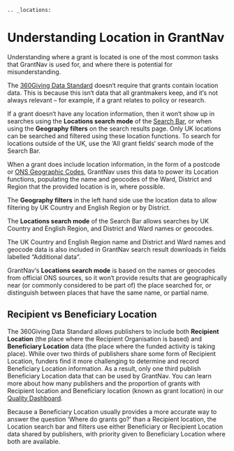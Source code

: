 ```eval_rst
.. _locations:
```

Understanding Location in GrantNav
==================================

Understanding where a grant is located is one of the most common tasks that GrantNav is used for, and where there is potential for misunderstanding.

The [360Giving Data Standard](https://standard.threesixtygiving.org/en/latest/reference/) doesn‘t require that grants contain location data. This is because this isn‘t data that all grantmakers keep, and it‘s not always relevant – for example, if a grant relates to policy or research.

If a grant doesn‘t have any location information, then it won‘t show up in searches using the **Locations search mode** of the [Search Bar](https://help.grantnav.threesixtygiving.org/en/latest/search_bar/#search-bar), or when using the **Geography filters** on the search results page. Only UK locations can be searched and filtered using these location functions. To search for locations outside of the UK, use the ‘All grant fields‘ search mode of the Search Bar.

When a grant does include location information, in the form of a postcode or [ONS Geographic Codes](https://geoportal.statistics.gov.uk/), GrantNav uses this data to power its Location functions, populating the name and geocodes of the Ward, District and Region that the provided location is in, where possible.

The **Geography filters** in the left hand side use the location data to allow filtering by UK Country and English Region or by District.

The **Locations search mode** of the Search Bar allows searches by UK Country and English Region, and District and Ward names or geocodes.

The UK Country and English Region name and District and Ward names and geocode data is also included in GrantNav search result downloads in fields labelled “Additional data”.

GrantNav‘s **Locations search mode** is based on the names or geocodes from official ONS sources, so it won‘t provide results that are geographically near (or commonly considered to be part of) the place searched for, or distinguish between places that have the same name, or partial name.

## Recipient vs Beneficiary Location

The 360Giving Data Standard allows publishers to include both **Recipient Location** (the place where the Recipient Organisation is based) and **Beneficiary Location** data (the place where the funded activity is taking place). While over two thirds of publishers share some form of Recipient Location, funders find it more challenging to determine and record Beneficiary Location information. As a result, only one third publish Beneficiary Location data that can be used by GrantNav. You can learn more about how many publishers and the proportion of grants with Recipient location and Beneficiary location (known as grant location) in our [Quality Dashboard](https://qualitydashboard.threesixtygiving.org/alldata).

Because a Beneficiary Location usually provides a more accurate way to answer the question ‘Where do grants go?’ than a Recipient location, the Location search bar and filters use either Beneficiary or Recipient Location data shared by publishers, with priority given to Beneficiary Location where both are available.
